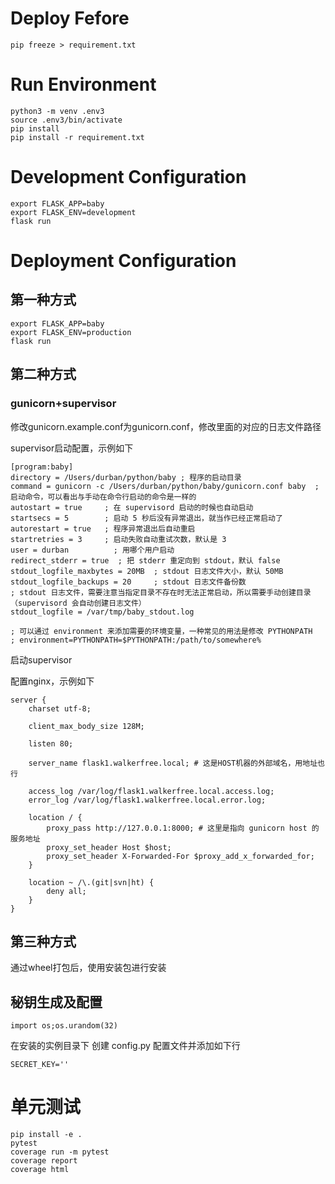 # Deploy Fefore
```
pip freeze > requirement.txt
```

# Run Environment

```
python3 -m venv .env3
source .env3/bin/activate
pip install
pip install -r requirement.txt
```

# Development Configuration

```
export FLASK_APP=baby
export FLASK_ENV=development
flask run
```

# Deployment Configuration

## 第一种方式

```
export FLASK_APP=baby
export FLASK_ENV=production
flask run
```

## 第二种方式

### gunicorn+supervisor

修改gunicorn.example.conf为gunicorn.conf，修改里面的对应的日志文件路径

supervisor启动配置，示例如下

```
[program:baby]
directory = /Users/durban/python/baby ; 程序的启动目录
command = gunicorn -c /Users/durban/python/baby/gunicorn.conf baby  ; 启动命令，可以看出与手动在命令行启动的命令是一样的
autostart = true     ; 在 supervisord 启动的时候也自动启动
startsecs = 5        ; 启动 5 秒后没有异常退出，就当作已经正常启动了
autorestart = true   ; 程序异常退出后自动重启
startretries = 3     ; 启动失败自动重试次数，默认是 3
user = durban          ; 用哪个用户启动
redirect_stderr = true  ; 把 stderr 重定向到 stdout，默认 false
stdout_logfile_maxbytes = 20MB  ; stdout 日志文件大小，默认 50MB
stdout_logfile_backups = 20     ; stdout 日志文件备份数
; stdout 日志文件，需要注意当指定目录不存在时无法正常启动，所以需要手动创建目录（supervisord 会自动创建日志文件）
stdout_logfile = /var/tmp/baby_stdout.log

; 可以通过 environment 来添加需要的环境变量，一种常见的用法是修改 PYTHONPATH
; environment=PYTHONPATH=$PYTHONPATH:/path/to/somewhere%  
```

启动supervisor

配置nginx，示例如下

```
server {
	charset utf-8;

	client_max_body_size 128M;

	listen 80;

	server_name flask1.walkerfree.local; # 这是HOST机器的外部域名，用地址也行

	access_log /var/log/flask1.walkerfree.local.access.log;
	error_log /var/log/flask1.walkerfree.local.error.log;

	location / {
		proxy_pass http://127.0.0.1:8000; # 这里是指向 gunicorn host 的服务地址
		proxy_set_header Host $host;
		proxy_set_header X-Forwarded-For $proxy_add_x_forwarded_for;
	}

	location ~ /\.(git|svn|ht) {
		deny all;
	}
}
```

## 第三种方式

通过wheel打包后，使用安装包进行安装

## 秘钥生成及配置

```
import os;os.urandom(32)
```

在安装的实例目录下 创建 config.py 配置文件并添加如下行

```
SECRET_KEY=''
```

# 单元测试

```
pip install -e .
pytest
coverage run -m pytest
coverage report
coverage html
```
